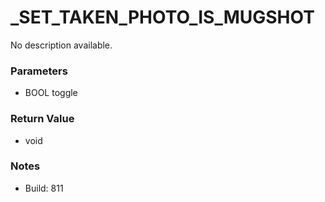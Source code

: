 # _SET_TAKEN_PHOTO_IS_MUGSHOT

No description available.

### Parameters
* BOOL toggle

### Return Value
* void

### Notes
* Build: 811

